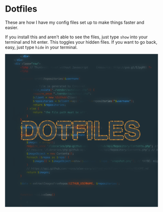 Dotfiles
================

These are how I have my config files set up to make things faster and easier.

If you install this and aren't able to see the files, just type `show` into your
terminal and hit enter.  This toggles your hidden files.  If you want to go back,
easy, just type `hide` in your terminal.



![alt text](./assets/dotfiles.png)

<!-- [github]: https://github.com/alex&#45;cory/fasthacks/blob/master/dotfiles/dotfiles.png "dotfiles" -->
